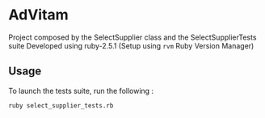 # AdVitam

Project composed by the SelectSupplier class and the SelectSupplierTests suite
Developed using ruby-2.5.1 (Setup using `rvm` Ruby Version Manager)

## Usage

To launch the tests suite, run the following :

    ruby select_supplier_tests.rb